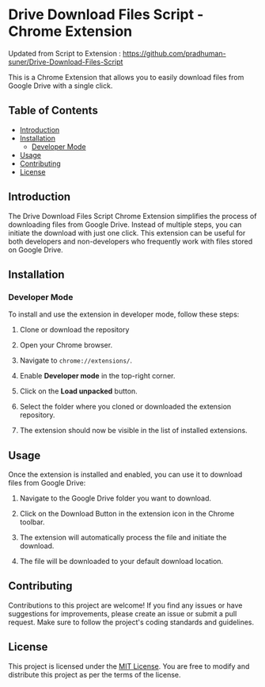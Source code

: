 # Drive Download Files Script - Chrome Extension

Updated from Script to Extension : https://github.com/pradhuman-suner/Drive-Download-Files-Script 

This is a Chrome Extension that allows you to easily download files from Google Drive with a single click.

## Table of Contents

- [Introduction](#introduction)
- [Installation](#installation)
  - [Developer Mode](#developer-mode)
- [Usage](#usage)
- [Contributing](#contributing)
- [License](#license)

## Introduction

The Drive Download Files Script Chrome Extension simplifies the process of downloading files from Google Drive. Instead of multiple steps, you can initiate the download with just one click. This extension can be useful for both developers and non-developers who frequently work with files stored on Google Drive.

## Installation

### Developer Mode

To install and use the extension in developer mode, follow these steps:

1. Clone or download the repository

2. Open your Chrome browser.

3. Navigate to `chrome://extensions/`.

4. Enable **Developer mode** in the top-right corner.

5. Click on the **Load unpacked** button.

6. Select the folder where you cloned or downloaded the extension repository.

7. The extension should now be visible in the list of installed extensions.

## Usage

Once the extension is installed and enabled, you can use it to download files from Google Drive:

1. Navigate to the Google Drive folder you want to download.

2. Click on the Download Button in the extension icon in the Chrome toolbar.

3. The extension will automatically process the file and initiate the download.

4. The file will be downloaded to your default download location.

## Contributing

Contributions to this project are welcome! If you find any issues or have suggestions for improvements, please create an issue or submit a pull request. Make sure to follow the project's coding standards and guidelines.

## License

This project is licensed under the [MIT License](https://github.com/pradhuman-suner/Drive-Download-Files-Script/blob/main/LICENSE). You are free to modify and distribute this project as per the terms of the license.

